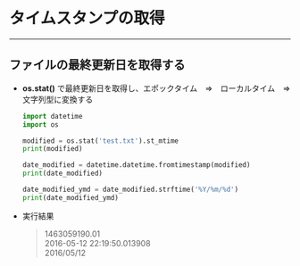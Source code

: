 # タイムスタンプの取得

---

## ファイルの最終更新日を取得する

* **os.stat()** で最終更新日を取得し、エポックタイム　⇒　ローカルタイム　⇒　文字列型に変換する

  ```python
  import datetime
  import os

  modified = os.stat('test.txt').st_mtime
  print(modified)

  date_modified = datetime.datetime.fromtimestamp(modified)
  print(date_modified)

  date_modified_ymd = date_modified.strftime('%Y/%m/%d')
  print(date_modified_ymd)
  ```

* 実行結果

  > 1463059190.01  
  2016-05-12 22:19:50.013908  
  2016/05/12
